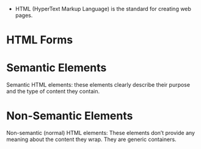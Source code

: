 - HTML (HyperText Markup Language) is the standard for creating web pages.


# HTML Forms


# Semantic Elements
Semantic HTML elements: these elements clearly describe their purpose and the type of content they contain.

# Non-Semantic Elements
Non-semantic (normal) HTML elements: These elements don’t provide any meaning about the content they wrap. They are generic containers.

